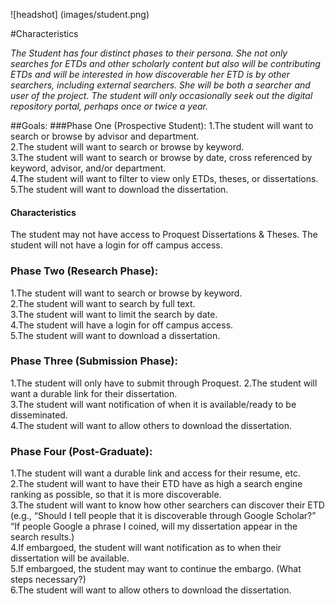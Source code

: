 ![headshot] (images/student.png)  

#Characteristics

*The Student has four distinct phases to their persona. She not only searches for ETDs and other scholarly content but also will be contributing ETDs and will be interested in how discoverable her ETD is by other searchers, including external searchers. She will be both a searcher and user of the project. The student will only occasionally seek out the digital repository portal, perhaps once or twice a year.*  

##Goals: 
###Phase One (Prospective Student):
  1.The student will want to search or browse by advisor and department.  
  2.The student will want to search or browse by keyword.  
  3.The student will want to search or browse by date, cross referenced by keyword, advisor, and/or department.   
  4.The student will want to filter to view only ETDs, theses, or dissertations.
  5.The student will want to download the dissertation.  
#### Characteristics
  The student may not have access to Proquest Dissertations & Theses. The student will not have a login for off campus access.  
###	Phase Two (Research Phase):  
  1.The student will want to search or browse by keyword.  
  2.The student will want to search by full text.  
  3.The student will want to limit the search by date.  
  4.The student will have a login for off campus access.  
  5.The student will want to download a dissertation.  
###	Phase Three (Submission Phase):  
  1.The student will only have to submit through Proquest.
  2.The student will want a durable link for their dissertation.  
  3.The student will want notification of when it is available/ready to be disseminated.  
  4.The student will want to allow others to download the dissertation.  
###	Phase Four (Post-Graduate):  
  1.The student will want a durable link and access for their resume, etc.  
  2.The student will want to have their ETD have as high a search engine ranking as possible, so that it is more discoverable.   
  3.The student will want to know how other searchers can discover their ETD (e.g., “Should I tell people that it is discoverable through Google Scholar?” “If people Google a phrase I coined, will my dissertation appear in the search results.)  
  4.If embargoed, the student will want notification as to when their dissertation will be available.  
  5.If embargoed, the student may want to continue the embargo. (What steps necessary?)  
  6.The student will want to allow others to download the dissertation.  

